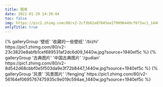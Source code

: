 ```yaml
---
title: 图库
date: 2022-01-29 14:39:04
toc: false
img: https://pic2.zhimg.com/80/v2-2cf3b62a87045ee279096449cf6f3ac1_1440w.jpg?source=1940ef5c
onlyTitle: true
---
```

<div class="gallery-group-main">
    {% galleryGroup '壁纸' '收藏的一些壁纸' '/bizhi' https://pic1.zhimg.com/80/v2-23c3820e8abfb1cef689531af2dc6d09_1440w.jpg?source=1940ef5c %}
    {% galleryGroup '古典图片' '中国古典图片' '/gudian' https://pic1.zhimg.com/80/v2-8d542d68cbbf0e5f503da9e3f72b8447_1440w.jpg?source=1940ef5c %}
    {% galleryGroup '风景' '风景图片' '/fengjing' https://pic1.zhimg.com/80/v2-56164ef0695767475935c9e019c594ae_1440w.jpg?source=1940ef5c %}
</div>
